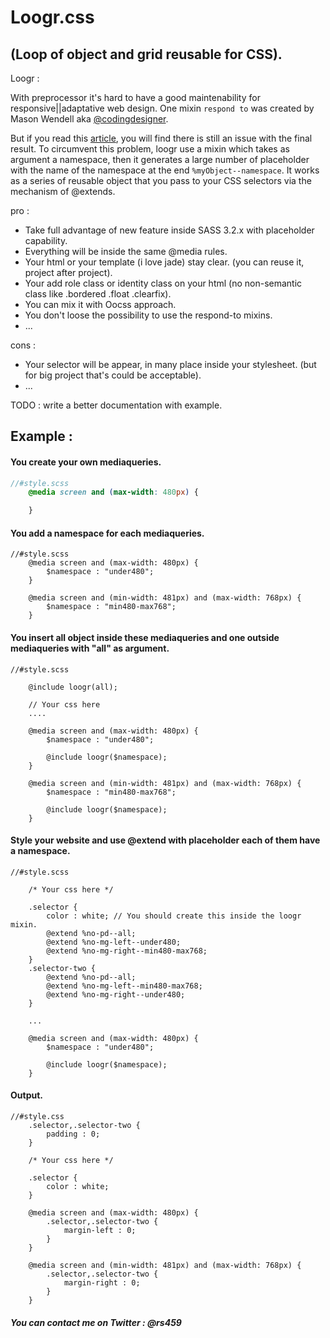 # Loogr.css

(Loop of object and grid reusable for CSS).
----------
Loogr :

With preprocessor it's hard to have a good maintenability for responsive||adaptative web design. One mixin `respond to` was created by Mason Wendell aka [@codingdesigner](htts://twitter.com/codingdesigner).

But if you read this [article](http://thesassway.com/intermediate/responsive-web-design-in-sass-using-media-queries-in-sass-32), you will find there is still an issue with the final result. To circumvent this problem, loogr use a mixin which takes as argument a namespace, then it generates a large number of placeholder with the name of the namespace at the end `%myObject--namespace`. It works as a series of reusable object that you pass to your CSS selectors via the mechanism of @extends.

pro :

- Take full advantage of new feature inside SASS 3.2.x with placeholder capability.
- Everything will be inside the same @media rules.
- Your html or your template (i love jade) stay clear. (you can reuse it, project after project).
- Your add role class or identity class on your html (no non-semantic class like .bordered .float .clearfix).
- You can mix it with Oocss approach.
- You don't loose the possibility to use the respond-to mixins.
- ...

cons :

- Your selector will be appear, in many place inside your stylesheet. (but for big project that's could be acceptable).
- ...

TODO : write a better documentation with example.

## Example :

#### You create your own mediaqueries.

```scss
//#style.scss
    @media screen and (max-width: 480px) {

    }
```
#### You add a namespace for each mediaqueries.

```
//#style.scss
    @media screen and (max-width: 480px) {
        $namespace : "under480";  
    }

    @media screen and (min-width: 481px) and (max-width: 768px) {
        $namespace : "min480-max768";
    }
```

#### You insert all object inside these mediaqueries and one outside mediaqueries with "all" as argument.

```
//#style.scss

    @include loogr(all);

    // Your css here 
    ....

    @media screen and (max-width: 480px) {
        $namespace : "under480";

        @include loogr($namespace);
    }

    @media screen and (min-width: 481px) and (max-width: 768px) {
        $namespace : "min480-max768";

        @include loogr($namespace);
    }
```

#### Style your website and use @extend with placeholder each of them have a namespace.

```
//#style.scss

    /* Your css here */

    .selector {
        color : white; // You should create this inside the loogr mixin.
        @extend %no-pd--all;
        @extend %no-mg-left--under480;
        @extend %no-mg-right--min480-max768;
    }
    .selector-two {
        @extend %no-pd--all;
        @extend %no-mg-left--min480-max768;
        @extend %no-mg-right--under480;
    }

    ...

    @media screen and (max-width: 480px) {
        $namespace : "under480";

        @include loogr($namespace);
    }
```

#### Output.

```
//#style.css
    .selector,.selector-two {
        padding : 0;
    }

    /* Your css here */

    .selector {
        color : white;
    }

    @media screen and (max-width: 480px) {
        .selector,.selector-two {
            margin-left : 0;
        }
    }

    @media screen and (min-width: 481px) and (max-width: 768px) {
        .selector,.selector-two {
            margin-right : 0;
        }
    }
```
##### You can contact me on Twitter : @rs459